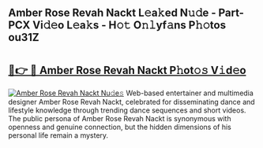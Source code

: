 ## Amber Rose Revah Nackt L𝚎a𝚔ed N𝚞𝚍e - Part-PCX Vi𝚍𝚎o L𝚎a𝚔s - H𝚘𝚝 O𝚗𝚕yf𝚊ns P𝚑𝚘tos ou31Z

# <h2><a href="http://kf9kdm.oniu.top/?m=Amber+Rose+Revah+Nackt">🔗👉 🔴 Amber Rose Revah Nackt P𝚑ot𝚘𝚜 V𝚒d𝚎o</a></h2>

[![Amber Rose Revah Nackt Nu𝚍e𝚜](https://i.imgur.com/0qMVB7G.gif)](http://kf9kdm.oniu.top/?m=Amber+Rose+Revah+Nackt)
Web-based entertainer and multimedia designer Amber Rose Revah Nackt, celebrated for disseminating dance and lifestyle knowledge through trending dance sequences and short videos. The public persona of Amber Rose Revah Nackt is synonymous with openness and genuine connection, but the hidden dimensions of his personal life remain a mystery.  
